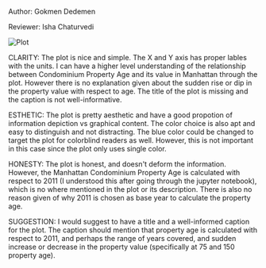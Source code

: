 Author:      Gokmen Dedemen

Reviewer:    Isha Chaturvedi


![Plot](https://user-images.githubusercontent.com/31747292/32814505-8845db9e-c97d-11e7-867e-d637639a67f8.png)

CLARITY: 
The plot is nice and simple. The X and Y axis has proper lables with the units. I can have a higher level understanding of the relationship between Condominium Property Age and its value in Manhattan through the plot. However there is no explanation given about the sudden rise or dip in the property value with respect to age. The title of the plot is missing and the caption is not well-informative.

ESTHETIC:
The plot is pretty aesthetic and have a good propotion of information depiction vs graphical content. The color choice is also apt and easy to distinguish and not distracting. The blue color could be changed to target the plot for colorblind readers as well. However, this is not important in this case since the plot only uses single color.

HONESTY:
The plot is honest, and doesn't deform the information. However, the Manhattan Condominium Property Age is calculated with respect to 2011 (I understood this after going through the jupyter notebook), which is no where mentioned in the plot or its description. There is also no reason given of why 2011 is chosen as base year to calculate the property age.

SUGGESTION:
I would suggest to have a title and a well-informed caption for the plot. The caption should mention that property age is calculated with respect to 2011, and perhaps the range of years covered, and sudden increase or decrease in the property value (specifically at 75 and 150 property age).
